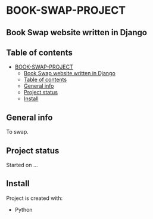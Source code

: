 # BOOK-SWAP-PROJECT
Book Swap website written in Django
----------------------------------------------------

## Table of contents
- [BOOK-SWAP-PROJECT](#book-swap-project)
  - [Book Swap website written in Django](#book-swap-website-written-in-django)
  - [Table of contents](#table-of-contents)
  - [General info](#general-info)
  - [Project status](#project-status)
  - [Install](#install)

## General info
To swap. 

## Project status
Started on 
...



## Install
Project is created with:
* Python